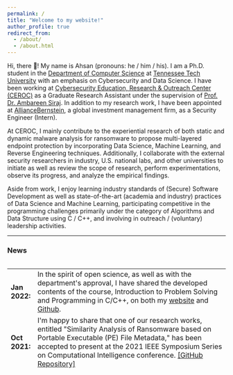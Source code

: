 ```yaml
---
permalink: /
title: "Welcome to my website!"
author_profile: true
redirect_from: 
  - /about/
  - /about.html
---
```


Hi, there 👋! My name is Ahsan (pronouns: he / him / his). I am a Ph.D. student in the [Department of Computer Science](https://www.tntech.edu/engineering/programs/csc/index.php) at [Tennessee Tech University](https://www.tntech.edu/) with an emphasis on Cybersecurity and Data Science. I have been working at [Cybersecurity Education, Research & Outreach Center (CEROC)](https://www.tntech.edu/ceroc/) as a Graduate Research Assistant under the supervision of [Prof. Dr. Ambareen Siraj](https://www.linkedin.com/in/ambareensiraj/). In addition to my research work, I have been appointed at [AllianceBernstein](https://www.alliancebernstein.com), a global investment management firm, as a Security Engineer (Intern).

At CEROC, I mainly contribute to the experiential research of both static and dynamic malware analysis for ransomware to propose multi-layered
endpoint protection by incorporating Data Science, Machine Learning, and Reverse Engineering techniques. Additionally, I collaborate with the external security researchers in industry, U.S. national labs, and other universities to initiate as well as review the scope of research, perform experimentations, observe its progress, and analyze the empirical findings.

Aside from work, I enjoy learning industry standards of (Secure) Software Development as well as state-of-the-art (academia and industry) practices of Data Science and Machine Learning, participating competitive in the programming challenges primarily under the category of Algorithms and Data Structure using C / C++, and involving in outreach / (voluntary) leadership activities.


---

### **News**

<style>
table, tr, td {
    border: none;
}
</style>
<div style="height:250px;overflow:auto;border:0px;border-collapse: collapse;" >
	<table  border="none" style="border:0px;border-collapse: collapse;" rules="none" >
	<colgroup>
       <col span="1" style="width: 12%;">
       <col span="1" style="width: 88%;">
	</colgroup>

<tr><td> <b> Jan 2022: </b> </td> <td> In the spirit of open science, as well as with the department's approval, I have shared the developed contents of the course, Introduction to Problem Solving and Programming in C/C++, on both my <a href="https://ahsanayub.github.io/teaching/">website</a> and <a href="https://github.com/AhsanAyub/tntech_csc_1300_fall_2021">Github</a>.</td></tr>
<tr><td> <b> Oct 2021: </b> </td> <td> I'm happy to share that one of our research works, entitled "Similarity Analysis of Ransomware based on Portable Executable (PE) File Metadata," has been accepted to present at the 2021 IEEE Symposium Series on Computational Intelligence conference. <a href="https://github.com/AhsanAyub/static_ransomware_analysis">[GitHub Repository]</a></td></tr>
<tr><td> <b> Aug 2021: </b> </td> <td> I have been selected to teach the "Introduction to Problem Solving and Programming in C++" course (a class of 75+ Computer Science Undergraduate Students) this Fall as a Graduate Teaching Associate for the Department of Computer Science, Tennessee Tech University. <a href="https://www.linkedin.com/posts/mdahsanayub_computerscience-teaching-problemsolving-activity-6837125276728741888-4B38/">[LinkedIn Post]</a></td></tr>
<tr><td> <b> July 2021: </b> </td> <td> I had been a part of the NSF AFJROTC Summer Cyber Academy during the months of June and July (6 weeks) as one of the instructors. We virtually hosted 16 cadets across the nation to teach them the Cybersecurity Essentials at Tennessee Technological University. <a href="https://www.linkedin.com/posts/mdahsanayub_im-happy-to-share-that-i-had-been-a-part-activity-6824483338808647680-XFhF/">[LinkedIn Post]</a></td></tr>
<tr><td> <b> June 2021:</b> </td> <td> Our paper, “Domain Generating Algorithm based Malicious Domains Detection,” has been accepted at the 8th IEEE International Conference on Cyber Security and Cloud Computing (<a href="http://www.cloud-conf.net/cscloud/2021/cscloud/index.html">IEEE CSCloud 2021</a>).</td></tr>
<tr><td> <b> Apr 2021: </b> </td> <td> One of our research work has been awarded for the best poster in the 2021 Student Research and Creative Inquiry Day (CS Graduate Track) at Tennessee Tech University. <a href="https://www.linkedin.com/posts/mdahsanayub_research-datascience-cybersecurity-activity-6791168550791974912-tsMk/">[LinkedIn Post]</a></td></tr>	
<tr><td> <b> Dec 2020:</b> </td> <td> During Summer 2020, I mentored six Computer Science undergraduate students (grouped into three teams) to introduce them to Machine Learning and Cybersecurity. The teams submitted their work at the 2020 IEEE ICCIT (International Conference on Computer and Information Technology) and got accepted. <a href="https://www.linkedin.com/posts/mdahsanayub_parameter-optimization-of-classification-activity-6786001818603417600-U6ys">[LinkedIn Post]</a></td></tr>	
<tr><td> <b> Oct 2020:</b> </td> <td> I have been selected to represent the Computer Science (CS) Graduate Students (50+) of Tennessee Tech University in the CS Strategic Planning Core Group during Spring 2021 semester.</td></tr>
<tr><td> <b> Aug 2020:</b> </td> <td> Our paper, “An I/O Request Packet (IRP) Driven Effective Ransomware Detection Scheme using Artificial Neural Network,” has been accepted at the IEEE 21st International Conference on Information Reuse and Integration for Data Science <a href="https://homepages.uc.edu/~niunn/IRI20/">(IEEE IRI 2020)</a>.</td></tr>
<tr><td> <b> Apr 2020:</b> </td> <td> I have successfully completed my Ph.D. pre-proposal research presentation, where I discussed some of the prospective research avenues with my advisory committee members -- <a href="https://www.linkedin.com/in/ambareensiraj/">Dr. Ambareen Siraj</a>, <a href="https://sites.tntech.edu/mrogers/">Dr. Michael Rogers</a>, <a href="https://sites.google.com/view/maanakgupta/home">Dr. Maanak Gupta</a>, <a href="http://sites.tntech.edu/dulybyshev/">Dr. Denis Ulybyshev</a>, and <a href="https://www.cae.tntech.edu/~mmahmoud/">Dr. Mohamed Mahmoud</a>, in fulfillment of my dissertation.</td></tr>
<tr><td><b> Feb 2019:</b> </td> <td> I have completed an online certification course on Neural Networks and Deep Learning, offered by <a href="https://www.deeplearning.ai/">deeplearning.ai</a>. <a href="https://www.coursera.org/account/accomplishments/certificate/MX3FZHRR4QNK">[Certification]</a>. </td></tr> 
<tr><td><b> Dec 2019:</b> </td> <td> I have been selected to give a technical talk on "CyberAWARE Software Engineering" at <a href="https://www.bracu.ac.bd">BRAC University</a> on Mon, Dec. 9 and <a href="https://www.aiub.edu/">American International University-Bangladesh (AIUB)</a> on Wed, Dec. 11.</td></tr>
<tr><td><b> Sep 2019:</b> </td> <td> I have been selected to present a talk on "Encryption and Ciphers Introduction" to mainly Computer Science students at Tennessee Tech University on November 21, 2019. </td></tr>
<tr><td><b> June 2019:</b> </td> <td> I have volunteered at the GenCyber Program at Tennessee Tech University, a week long summer cybersecurity camp for students which has been jointly funded by the National Security Agency (NSA) and the National Science Foundation (NSF). <a href="https://www.linkedin.com/posts/mdahsanayub_cybersecurity-cybersecuritytraining-workforceofthefuture-activity-6550530573415305216-l0bO">[LinkedIn Post]</a> </td></tr>
<tr><td><b> June 2019:</b> </td> <td> I have completed an online certification course on Machine Learning using Python and R, offered by <a href="https://www.udemy.com/">Udemy</a>. <a href="https://www.udemy.com/certificate/UC-XUH6XNNI/">[Certification]</a></td></tr>
</table>
